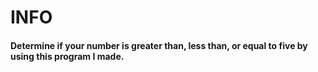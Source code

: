 # INFO
#### Determine if your number is greater than, less than, or equal to five by using this program I made.
